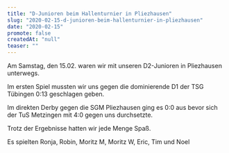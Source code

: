 ```yaml
---
title: "D-Junioren beim Hallenturnier in Pliezhausen"
slug: "2020-02-15-d-junioren-beim-hallenturnier-in-pliezhausen"
date: "2020-02-15"
promote: false
createdAt: "null"
teaser: ""
---
```

Am Samstag, den 15.02. waren wir mit unseren D2-Junioren in Pliezhausen unterwegs.


Im ersten Spiel mussten wir uns gegen die dominierende D1 der TSG Tübingen 0:13 geschlagen geben.


Im direkten Derby gegen die SGM Pliezhausen ging es 0:0 aus bevor sich der TuS Metzingen mit 4:0 gegen uns durchsetzte.


Trotz der Ergebnisse hatten wir jede Menge Spaß.


Es spielten Ronja, Robin, Moritz M, Moritz W, Eric, Tim und Noel
